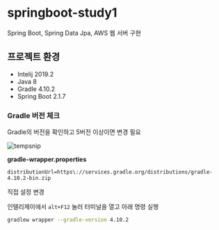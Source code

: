 # springboot-study1
Spring Boot, Spring Data Jpa, AWS 웹 서버 구현

## 프로젝트 환경 
- Intelij 2019.2
- Java 8
- Gradle 4.10.2
- Spring Boot 2.1.7

### Gradle 버전 체크
Gradle의 버전을 확인하고 5버전 이상이면 변경 필요


![tempsnip](https://user-images.githubusercontent.com/93722435/177921216-a361fb1a-923f-436d-b752-97683eff5862.png)

**gradle-wrapper.properties**
```
distributionUrl=https\://services.gradle.org/distributions/gradle-4.10.2-bin.zip
```
직접 설정 변경


인텔리제이에서 ```alt+F12``` 눌러 터미널을 열고 아래 명령 실행
```bash
gradlew wrapper --gradle-version 4.10.2
```
